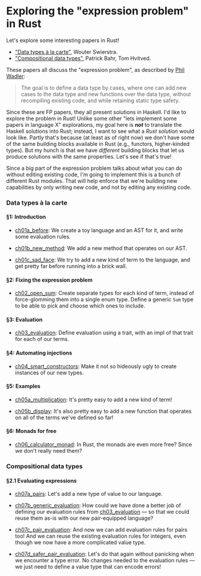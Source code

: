 # Exploring the "expression problem" in Rust

Let's explore some interesting papers in Rust!

- ["Data types à la carte"][data-types], Wouter Swierstra.
- ["Compositional data types"][compositional], Patrick Bahr, Tom Hvitved.

These papers all discuss the "expression problem", as described by [Phil
Wadler][expression-problem]:

> The goal is to define a data type by cases, where one can add new cases to the data type
and new functions over the data type, without recompiling existing code, and while retaining
static type safety.

[compositional]: http://bahr.io/pubs/files/bahr11wgp-paper.pdf
[data-types]: http://www.cs.ru.nl/%7EW.Swierstra/Publications/DataTypesALaCarte.pdf
[expression-problem]: http://homepages.inf.ed.ac.uk/wadler/papers/expression/expression.txt

Since these are FP papers, they all present solutions in Haskell.  I'd like to
explore the problem in Rust!  Unlike some other "lets implement some papers in
language X" explorations, my goal here is **_not_** to translate the Haskell
solutions into Rust; instead, I want to see what a *Rust solution* would look
like.  Partly that's because (at least as of right now) we don't have some of
the same building blocks available in Rust (e.g., functors, higher-kinded
types).  But my hunch is that we have *different* building blocks that let us
produce solutions with the same properties.  Let's see if that's true!

Since a big part of the expression problem talks about what you can do without
editing existing code, I'm going to implement this is a bunch of different Rust
modules.  That will help enforce that we're building new capabilities by only
writing new code, and not by editing any existing code.

### Data types à la carte

#### §1: Introduction

- [ch01a\_before](src/ch01a_before.rs): We create a toy language and an AST for
  it, and write some evaluation rules.

- [ch01b\_new\_method](src/ch01b_new_method.rs): We add a new method that
  operates on our AST.

- [ch01c\_sad\_face](src/ch01c_sad_face.rs): We try to add a new kind of term to
  the language, and get pretty far before running into a brick wall.

#### §2: Fixing the expression problem

- [ch02\_open\_sum](src/ch02_open_sum.rs): Create separate types for each kind
  of term, instead of force-glomming them into a single enum type.  Define a
  generic `Sum` type to be able to pick and choose which ones to include.

#### §3: Evaluation

- [ch03\_evaluation][]: Define evaluation using a trait,
  with an impl of that trait for each of our terms.

[ch03\_evaluation]: src/ch03_evaluation.rs

#### §4: Automating injections

- [ch04\_smart\_constructors](src/ch04_smart_constructors.rs): Make it not so
  hideously ugly to create instances of our new types.

#### §5: Examples

- [ch05a\_multiplication](src/ch05a_multiplication.rs): It's pretty easy to add
  a new kind of term!

- [ch05b\_display](src/ch05b_display.rs): It's also pretty easy to add a new
  function that operates on all of the terms we've defined so far!

#### §6: Monads for free

- [ch06\_calculator\_monad](src/ch06_calculator_monad.rs): In Rust, the monads
  are even more free?  Since we don't really need them?

### Compositional data types

#### §2.1 Evaluating expressions

- [ch07a\_pairs](src/ch07a_pairs.rs): Let's add a new type of value to our
  language.

- [ch07b\_generic\_evaluation](src/ch07b_generic_evaluation.rs): How could we
  have done a better job of defining our evaluation rules from
  [ch03\_evaluation][] — so that we could reuse them as-is with our new
  pair-equipped language?

- [ch07c\_pair\_evaluation](src/ch07c_pair_evaluation.rs): And now we can add
  evaluation rules for pairs too!  And we can reuse the existing evaluation
  rules for integers, even though we now have a more complicated value type.

- [ch07d\_safer\_pair\_evaluation](src/ch07d_safer_pair_evaluation.rs): Let's do
  that again without panicking when we encounter a type error.  No changes
  needed to the evaluation rules — we just need to define a value type that can
  encode errors!
